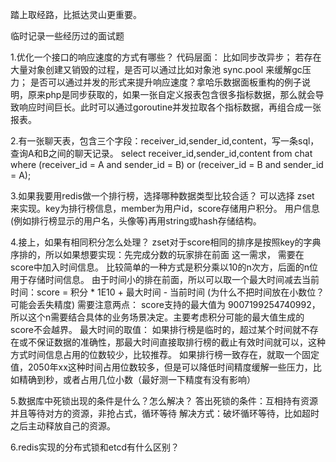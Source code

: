踏上取经路，比抵达灵山更重要。

临时记录一些经历过的面试题

1.优化一个接口的响应速度的方式有哪些？
代码层面：
比如同步改异步；
若存在大量对象创建又销毁的过程，是否可以通过比如对象池 sync.pool 来缓解gc压力；
是否可以通过并发的形式来提升响应速度？拿哈乐数据面板重构的例子说明，原来php是同步获取的，如果一张自定义报表包含很多指标数据，那么就会导致响应时间巨长。此时可以通过goroutine并发拉取各个指标数据，再组合成一张报表。

2.有一张聊天表，包含三个字段：receiver_id,sender_id,content，写一条sql，查询A和B之间的聊天记录。
select receiver_id,sender_id,content from chat where (receiver_id = A and sender_id = B) or (receiver_id = B and sender_id = A);

3.如果我要用redis做一个排行榜，选择哪种数据类型比较合适？
可以选择 zset 来实现。key为排行榜信息，member为用户id，score存储用户积分。
用户信息(例如排行榜显示的用户名，头像等)再用string或hash存储结构。

4.接上，如果有相同积分怎么处理？
zset对于score相同的排序是按照key的字典序排的，所以如果想要实现：先完成分数的玩家排在前面 这一需求， 需要在score中加入时间信息。
比较简单的一种方式是积分乘以10的n次方，后面的n位用于存储时间信息。
由于时间小的排在前面，所以可以取一个最大时间减去当前时间：score = 积分 * 1E10 + 最大时间 - 当前时间 (为什么不把时间放在小数位？可能会丢失精度)
需要注意两点：
score支持的最大值为 9007199254740992，所以这个n需要结合具体的业务场景决定。主要考虑积分可能的最大值生成的score不会越界。
最大时间的取值：
如果排行榜是临时的，超过某个时间就不存在或不保证数据的准确性，那最大时间直接取排行榜的截止有效时间就可以，这种方式时间信息占用的位数较少，比较推荐。
如果排行榜一致存在，就取一个固定值，2050年xx这种时间占用位数较多，但是可以降低时间精度缓解一些压力，比如精确到秒，或者占用几位小数（最好测一下精度有没有影响）

5.数据库中死锁出现的条件是什么？怎么解决？
答出死锁的条件：互相持有资源并且等待对方的资源，非抢占式，循环等待
解决方式：破坏循环等待，比如超时之后主动释放自己的资源。

6.redis实现的分布式锁和etcd有什么区别？
